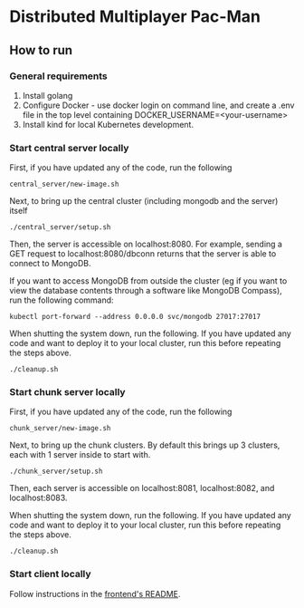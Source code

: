 # Distributed Multiplayer Pac-Man


## How to run

### General requirements

1. Install golang
2. Configure Docker - use docker login on command line, and create a .env file in the top level containing DOCKER_USERNAME=\<your-username\>
3. Install kind for local Kubernetes development.

### Start central server locally

First, if you have updated any of the code, run the following
```
central_server/new-image.sh
```

Next, to bring up the central cluster (including mongodb and the server) itself
```
./central_server/setup.sh
```

Then, the server is accessible on localhost:8080. For example, sending a GET request to localhost:8080/dbconn returns that the server is able to connect to MongoDB.

If you want to access MongoDB from outside the cluster (eg if you want to view the database contents through a software like MongoDB Compass), run the following command:
```
kubectl port-forward --address 0.0.0.0 svc/mongodb 27017:27017
```

When shutting the system down, run the following. If you have updated any code and want to deploy it to your local cluster, run this before repeating the steps above.
```
./cleanup.sh
```

### Start chunk server locally

First, if you have updated any of the code, run the following
```
chunk_server/new-image.sh
```

Next, to bring up the chunk clusters. By default this brings up 3 clusters, each with 1 server inside to start with.
```
./chunk_server/setup.sh
```

Then, each server is accessible on localhost:8081, localhost:8082, and localhost:8083. 

When shutting the system down, run the following. If you have updated any code and want to deploy it to your local cluster, run this before repeating the steps above.
```
./cleanup.sh
```

### Start client locally

Follow instructions in the [frontend's README](frontend/README.md).